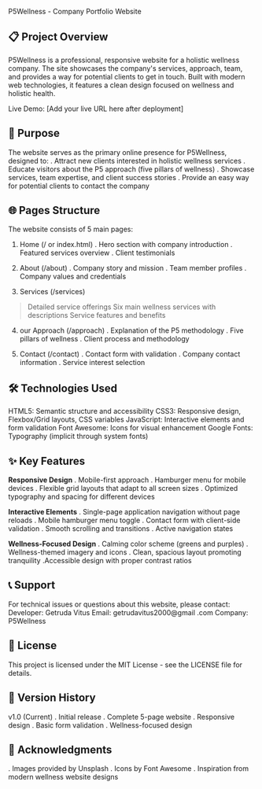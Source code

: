 P5Wellness - Company Portfolio Website
## 📋 Project Overview ##
P5Wellness is a professional, responsive website for a holistic wellness company. The site showcases the company's services, approach, team, and provides a way for potential clients to get in touch. Built with modern web technologies, it features a clean design focused on wellness and holistic health.

Live Demo: [Add your live URL here after deployment]

## 🎯 Purpose ##
The website serves as the primary online presence for P5Wellness, designed to:
. Attract new clients interested in holistic wellness services
. Educate visitors about the P5 approach (five pillars of wellness)
. Showcase services, team expertise, and client success stories
. Provide an easy way for potential clients to contact the company

## 🌐 Pages Structure ##
The website consists of 5 main pages:

1. Home (/ or index.html)
. Hero section with company introduction
. Featured services overview
. Client testimonials

2. About (/about)
. Company story and mission
. Team member profiles
. Company values and credentials

3. Services (/services)

> Detailed service offerings
> Six main wellness services with descriptions
> Service features and benefits

4. our Approach (/approach)
. Explanation of the P5 methodology
. Five pillars of wellness
. Client process and methodology

5. Contact (/contact)
. Contact form with validation
. Company contact information
. Service interest selection

## 🛠 Technologies Used ##
HTML5: Semantic structure and accessibility
CSS3: Responsive design, Flexbox/Grid layouts, CSS variables
JavaScript: Interactive elements and form validation
Font Awesome: Icons for visual enhancement
Google Fonts: Typography (implicit through system fonts) 


  ## ✨ Key Features ##
**Responsive Design**
. Mobile-first approach
. Hamburger menu for mobile devices
. Flexible grid layouts that adapt to all screen sizes
. Optimized typography and spacing for different devices

**Interactive Elements**
. Single-page application navigation without page reloads
. Mobile hamburger menu toggle
. Contact form with client-side validation
. Smooth scrolling and transitions
. Active navigation states

**Wellness-Focused Design**
. Calming color scheme (greens and purples)
. Wellness-themed imagery and icons
. Clean, spacious layout promoting tranquility
.Accessible design with proper contrast ratios


## 📞 Support ##
For technical issues or questions about this website, please contact:
Developer: Getruda Vitus
Email: getrudavitus2000@gmail .com
Company: P5Wellness

## 📄 License ##
This project is licensed under the MIT License - see the LICENSE file for details.

## 🔄 Version History ##
v1.0 (Current)
. Initial release
. Complete 5-page website
. Responsive design
. Basic form validation
. Wellness-focused design

## 🙏 Acknowledgments ##
. Images provided by Unsplash
. Icons by Font Awesome
. Inspiration from modern wellness website designs